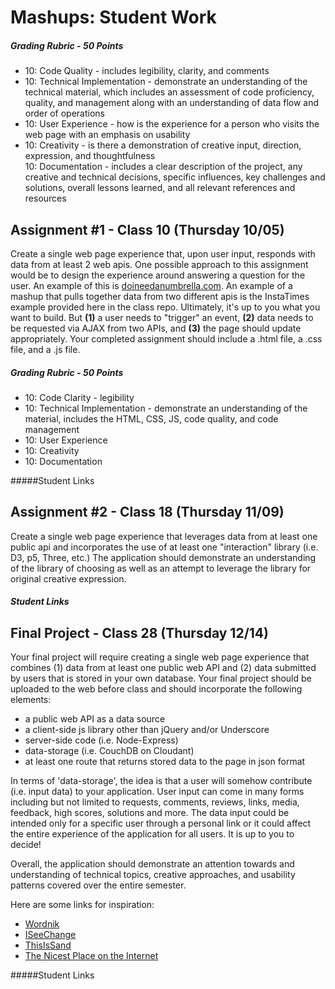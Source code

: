 Mashups: Student Work
===============================

##### Grading Rubric - 50 Points
* 10: Code Quality - includes legibility, clarity, and comments  
* 10: Technical Implementation - demonstrate an understanding of the technical material, which includes an assessment of code proficiency, quality, and management along with an understanding of data flow and order of operations  
* 10: User Experience - how is the experience for a person who visits the web page with an emphasis on usability  
* 10: Creativity - is there a demonstration of creative input, direction, expression, and thoughtfulness  
10: Documentation - includes a clear description of the project, any creative and technical decisions, specific influences, key challenges and solutions, overall lessons learned, and all relevant references and resources

Assignment #1 - Class 10 (Thursday 10/05)
-----------------------------------------
Create a single web page experience that, upon user input, responds with data from at least 2 web apis. One possible approach to this assignment would be to design the experience around answering a question for the user. An example of this is [doineedanumbrella.com](http://doineedanumbrella.com/). An example of a mashup that pulls together data from two different apis is the InstaTimes example provided here in the class repo. Ultimately, it's up to you what you want to build. But **(1)** a user needs to "trigger" an event, **(2)** data needs to be requested via AJAX from two APIs, and **(3)** the page should update appropriately. Your completed assignment should include a .html file, a .css file, and a .js file. 

##### Grading Rubric - 50 Points
* 10: Code Clarity - legibility
* 10: Technical Implementation - demonstrate an understanding of the material, includes the HTML, CSS, JS, code quality, and code management
* 10: User Experience
* 10: Creativity
* 10: Documentation

#####Student Links

Assignment #2 - Class 18 (Thursday 11/09)
------------------------------------------------------------
Create a single web page experience that leverages data from at least one public api and incorporates the use of at least one "interaction" library (i.e. D3, p5, Three, etc.) The application should demonstrate an understanding of the library of choosing as well as an attempt to leverage the library for original creative expression. 

##### Student Links

Final Project - Class 28 (Thursday 12/14)
------------------------------------------------------
Your final project will require creating a single web page experience that combines (1) data from at least one public web API and (2) data submitted by users that is stored in your own database. Your final project should be uploaded to the web before class and should incorporate the following elements:  
* a public web API as a data source
* a client-side js library other than jQuery and/or Underscore
* server-side code (i.e. Node-Express)
* data-storage (i.e. CouchDB on Cloudant)
* at least one route that returns stored data to the page in json format  

In terms of 'data-storage', the idea is that a user will somehow contribute (i.e. input data) to your application. User input can come in many forms including but not limited to requests, comments, reviews, links, media, feedback, high scores, solutions and more. The data input could be intended only for a specific user through a personal link or it could affect the entire experience of the application for all users. It is up to you to decide! 

Overall, the application should demonstrate an attention towards and understanding of technical topics, creative approaches, and usability patterns covered over the entire semester.

Here are some links for inspiration:  
* [Wordnik](https://www.wordnik.com/)
* [ISeeChange](https://www.iseechange.org/)
* [ThisIsSand](http://thisissand.com/)
* [The Nicest Place on the Internet](http://thenicestplaceontheinter.net/)  

#####Student Links